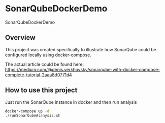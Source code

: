 # SonarQubeDockerDemo
SonarQubeDockerDemo

## Overview

This project was created specifically to illustrate how SonarQube could be configured locally using docker-compose.

The actual article could be found here: https://medium.com/@denis.verkhovsky/sonarqube-with-docker-compose-complete-tutorial-2aaa8d0771d4


## How to use this project

Just run the SonarQube instance in docker and then run analysis

```bash
docker-compose up -d
./runSonarQubeAlanysis.sh
```